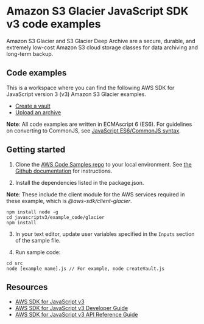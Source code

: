 # Amazon S3 Glacier JavaScript SDK v3 code examples
Amazon S3 Glacier and S3 Glacier Deep Archive are a secure, durable, and extremely low-cost Amazon S3 cloud storage classes for data archiving and long-term backup. 

## Code examples
This is a workspace where you can find the following AWS SDK for JavaScript version 3 (v3) Amazon S3 Glacier examples. 
- [Create a vault](src/createVault.js)
- [Upload an archive](src/uploadArchive.js)

**Note**: All code examples are written in ECMAscript 6 (ES6). For guidelines on converting to CommonJS, see 
[JavaScript ES6/CommonJS syntax](https://docs.aws.amazon.com/sdk-for-javascript/v3/developer-guide/sdk-example-javascript-syntax.html).


## Getting started

1. Clone the [AWS Code Samples repo](https://github.com/awsdocs/aws-doc-sdk-examples) to your local environment. 
   See [the Github documentation](https://docs.github.com/en/github/creating-cloning-and-archiving-repositories/cloning-a-repository) for 
   instructions.

2. Install the dependencies listed in the package.json.

**Note**: These include the client module for the AWS services required in these example, 
which is *@aws-sdk/client-glacier*.
```
npm install node -g
cd javascriptv3/example_code/glacier
npm install
```
3. In your text editor, update user variables specified in the ```Inputs``` section of the sample file.

4. Run sample code:
```
cd src
node [example name].js // For example, node createVault.js
```
## Resources
- [AWS SDK for JavaScript v3](https://github.com/aws/aws-sdk-js-v3) 
- [AWS SDK for JavaScript v3 Developer Guide](https://docs.aws.amazon.com/sdk-for-javascript/v3/developer-guide/glacier-examples.html) 
- [AWS SDK for JavaScript v3 API Reference Guide](https://docs.aws.amazon.com/AWSJavaScriptSDK/v3/latest/client/glacier/index.html) 


